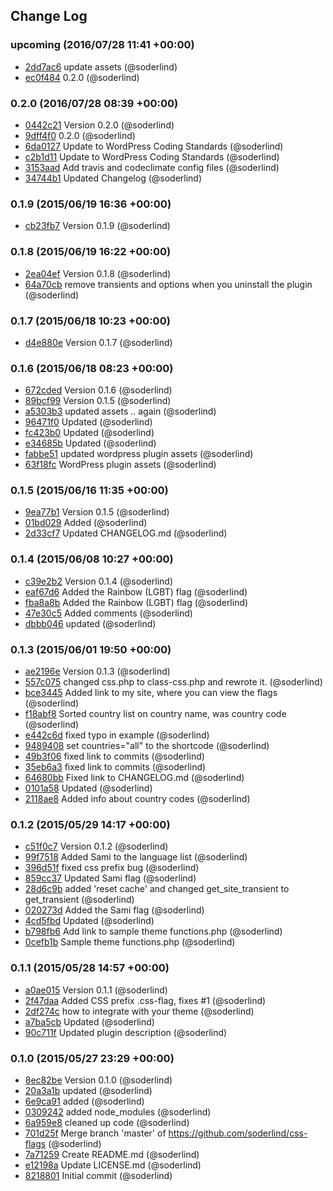 ## Change Log

### upcoming (2016/07/28 11:41 +00:00)
- [2dd7ac6](https://github.com/soderlind/css-flags/commit/2dd7ac6968d773e242b1d1c5aabbb2588dac64e8) update assets (@soderlind)
- [ec0f484](https://github.com/soderlind/css-flags/commit/ec0f484513ccb181bc5a019b5e137822f50d9b69) 0.2.0 (@soderlind)

### 0.2.0 (2016/07/28 08:39 +00:00)
- [0442c21](https://github.com/soderlind/css-flags/commit/0442c21a5419c74ef64067a31cb2d690d73121b4) Version 0.2.0 (@soderlind)
- [9dff4f0](https://github.com/soderlind/css-flags/commit/9dff4f09c5469e33204158b6830fd6ef3be401c1) 0.2.0 (@soderlind)
- [6da0127](https://github.com/soderlind/css-flags/commit/6da01273083bfc1604fb6a95d4d3db82ca3f82ac) Update to WordPress Coding Standards (@soderlind)
- [c2b1d11](https://github.com/soderlind/css-flags/commit/c2b1d11d406f1ee036caf5c0eeb0b94de9fc42ea) Update to WordPress Coding Standards (@soderlind)
- [3153aad](https://github.com/soderlind/css-flags/commit/3153aad97bac29fa6cf582092ff4ef68e77e4998) Add travis and codeclimate config files (@soderlind)
- [34744b1](https://github.com/soderlind/css-flags/commit/34744b1cb777cac4ff6621309056c710335c7f5b) Updated Changelog (@soderlind)

### 0.1.9 (2015/06/19 16:36 +00:00)
- [cb23fb7](https://github.com/soderlind/css-flags/commit/cb23fb75ebbfe077ca4ecf057ebd1c0fca27824b) Version 0.1.9 (@soderlind)

### 0.1.8 (2015/06/19 16:22 +00:00)
- [2ea04ef](https://github.com/soderlind/css-flags/commit/2ea04ef7431df4fac30dde6d6a309c823cf4d788) Version 0.1.8 (@soderlind)
- [64a70cb](https://github.com/soderlind/css-flags/commit/64a70cb6a0dd636e86679fe5a5ba5ae32624277f) remove transients and options when you uninstall the plugin (@soderlind)

### 0.1.7 (2015/06/18 10:23 +00:00)
- [d4e880e](https://github.com/soderlind/css-flags/commit/d4e880efd0e24896b12cc929474853861f0e7a4b) Version 0.1.7 (@soderlind)

### 0.1.6 (2015/06/18 08:23 +00:00)
- [672cded](https://github.com/soderlind/css-flags/commit/672cded8e6427c59cac67ef1f450fc10ba49177f) Version 0.1.6 (@soderlind)
- [89bcf99](https://github.com/soderlind/css-flags/commit/89bcf99646a2a838cd0338524e424b0500530c04) Version 0.1.5 (@soderlind)
- [a5303b3](https://github.com/soderlind/css-flags/commit/a5303b33a011493587f1e68eb856736e99bc1ecc) updated assets .. again (@soderlind)
- [96471f0](https://github.com/soderlind/css-flags/commit/96471f01ef15b07a99fca9a8d51e3071e97a8f06) Updated (@soderlind)
- [fc423b0](https://github.com/soderlind/css-flags/commit/fc423b03a3b9114bcd62fb6fe8a7ee017eecebd4) Updated (@soderlind)
- [e34685b](https://github.com/soderlind/css-flags/commit/e34685b74c959712c09c20d3e3c3accd7d43aac7) Updated (@soderlind)
- [fabbe51](https://github.com/soderlind/css-flags/commit/fabbe51a3ba0d0f5976dac5aa3d12781a6ff4708) updated wordpress plugin assets (@soderlind)
- [63f18fc](https://github.com/soderlind/css-flags/commit/63f18fcb58f53a3510ff62ad47d897aace188f34) WordPress plugin assets (@soderlind)

### 0.1.5 (2015/06/16 11:35 +00:00)
- [9ea77b1](https://github.com/soderlind/css-flags/commit/9ea77b1f80c2ac4f0caffe5fb2abc1e064965105) Version 0.1.5 (@soderlind)
- [01bd029](https://github.com/soderlind/css-flags/commit/01bd029461a081425603969bdd0f22b6dc733ca3) Added (@soderlind)
- [2d33cf7](https://github.com/soderlind/css-flags/commit/2d33cf78941306a1576829c62ddfe5817e854724) Updated CHANGELOG.md (@soderlind)

### 0.1.4 (2015/06/08 10:27 +00:00)
- [c39e2b2](https://github.com/soderlind/css-flags/commit/c39e2b2b6bab19c62b2e88138eb3fd50935f914e) Version 0.1.4 (@soderlind)
- [eaf67d6](https://github.com/soderlind/css-flags/commit/eaf67d64b01b4d7f85465dade3113bdb635ad9ea) Added the Rainbow (LGBT) flag (@soderlind)
- [fba8a8b](https://github.com/soderlind/css-flags/commit/fba8a8b4db7556b9f240a79bc0f85ece55d98b07) Added the Rainbow (LGBT) flag (@soderlind)
- [47e30c5](https://github.com/soderlind/css-flags/commit/47e30c5be37807a786ceb1f836743f41ac6f0037) Added comments (@soderlind)
- [dbbb046](https://github.com/soderlind/css-flags/commit/dbbb0463d63b8f21df69b5bd192af8e0683c94f7) updated (@soderlind)

### 0.1.3 (2015/06/01 19:50 +00:00)
- [ae2196e](https://github.com/soderlind/css-flags/commit/ae2196ed716a0265ca62fc3775ba1b1f06f76ef6) Version 0.1.3 (@soderlind)
- [557c075](https://github.com/soderlind/css-flags/commit/557c0755197172ac99dab8d7780e3a9569f684ed) changed css.php to class-css.php and rewrote it. (@soderlind)
- [bce3445](https://github.com/soderlind/css-flags/commit/bce344557029d4922b1f50e93bb0632b46f07398) Added link to my site, where you can view the flags (@soderlind)
- [f18abf8](https://github.com/soderlind/css-flags/commit/f18abf8f54139c2ab3e0ea931f60c8be54f99e05) Sorted country list on country name, was country code (@soderlind)
- [e442c6d](https://github.com/soderlind/css-flags/commit/e442c6dd4cfba3b11c4c772ec0646b32939a9541) fixed typo in example (@soderlind)
- [9489408](https://github.com/soderlind/css-flags/commit/948940801189e54d2fa0deb74f305923be0b9a07) set countries="all" to the shortcode (@soderlind)
- [49b3f06](https://github.com/soderlind/css-flags/commit/49b3f06ca470177a28536d0041a6e6cf6ab0b8ab) fixed link to commits (@soderlind)
- [35eb6a3](https://github.com/soderlind/css-flags/commit/35eb6a30c6690223a0960211c49e43d247c0988d) fixed link to commits (@soderlind)
- [64680bb](https://github.com/soderlind/css-flags/commit/64680bb66284017dcd7d9884a9030b6a4b90ec37) Fixed link to CHANGELOG.md (@soderlind)
- [0101a58](https://github.com/soderlind/css-flags/commit/0101a588064aa8aa89e07cb83ecfea6c5ffef6a9) Updated (@soderlind)
- [2118ae8](https://github.com/soderlind/css-flags/commit/2118ae8d3f59ae98abc0aaac5142e6ec5a88215a) Added info about country codes (@soderlind)

### 0.1.2 (2015/05/29 14:17 +00:00)
- [c51f0c7](https://github.com/soderlind/css-flags/commit/c51f0c77790bf9040a4847a57d8d3a34f232b032) Version 0.1.2 (@soderlind)
- [99f7518](https://github.com/soderlind/css-flags/commit/99f7518011335dc623b3456be03b886b2c9b2a67) Added Sami to the language list (@soderlind)
- [396d51f](https://github.com/soderlind/css-flags/commit/396d51f43fc33ff3e4c6e5e093e4e4548105620e) fixed css prefix bug (@soderlind)
- [859cc37](https://github.com/soderlind/css-flags/commit/859cc3792d94ed2aa64c9237d6232824fa748680) Updated Sami flag (@soderlind)
- [28d6c9b](https://github.com/soderlind/css-flags/commit/28d6c9bac6c3ff70d738775d9f7d7d9dab6388f6) added 'reset cache' and changed get_site_transient to get_transient (@soderlind)
- [020273d](https://github.com/soderlind/css-flags/commit/020273d5fcb68644d03403615be3c0bee2f69a0c) Added the Sami flag (@soderlind)
- [4cd5fbd](https://github.com/soderlind/css-flags/commit/4cd5fbdd20a1130ee767f1a4fc56ec7a87145128) Updated (@soderlind)
- [b798fb6](https://github.com/soderlind/css-flags/commit/b798fb69a48440dc2f299c50cfb8a0c8409365cf) Add link to sample theme functions.php (@soderlind)
- [0cefb1b](https://github.com/soderlind/css-flags/commit/0cefb1b860582c2221a7ebfb9f05d11d1dc00230) Sample theme functions.php (@soderlind)

### 0.1.1 (2015/05/28 14:57 +00:00)
- [a0ae015](https://github.com/soderlind/css-flags/commit/a0ae015ff485c3e037488b22fc29f030e6b0e2af) Version 0.1.1 (@soderlind)
- [2f47daa](https://github.com/soderlind/css-flags/commit/2f47daa57699e1e1274832ddb5e680b3770eaae4) Added CSS prefix .css-flag, fixes #1 (@soderlind)
- [2df274c](https://github.com/soderlind/css-flags/commit/2df274c12ac7ae53aec05ea9479e27605acc9666) how to integrate with your theme (@soderlind)
- [a7ba5cb](https://github.com/soderlind/css-flags/commit/a7ba5cbf0813ed9841426581badf0af084cd472a) Updated (@soderlind)
- [90c711f](https://github.com/soderlind/css-flags/commit/90c711f67610e0421ce2fddebfbe0bfa5ea23a88) Updated plugin description (@soderlind)

### 0.1.0 (2015/05/27 23:29 +00:00)
- [8ec82be](https://github.com/soderlind/css-flags/commit/8ec82becc328466a6da5cd8fbae7809b331ad8c1) Version 0.1.0 (@soderlind)
- [20a3a1b](https://github.com/soderlind/css-flags/commit/20a3a1b17f3e2154944d6620efb8864a3e43112e) updated (@soderlind)
- [6e9ca91](https://github.com/soderlind/css-flags/commit/6e9ca91f6f11fa439c00c6715189013d6511da6a) added (@soderlind)
- [0309242](https://github.com/soderlind/css-flags/commit/03092426a0603db5c59953ec0e1f0e532ff58852) added node_modules (@soderlind)
- [6a959e8](https://github.com/soderlind/css-flags/commit/6a959e859fabe884e67c6681f02425472961957e) cleaned up code (@soderlind)
- [701d25f](https://github.com/soderlind/css-flags/commit/701d25fc5d9adf0b5063ca30829d4bac05a5a540) Merge branch 'master' of https://github.com/soderlind/css-flags (@soderlind)
- [7a71259](https://github.com/soderlind/css-flags/commit/7a71259bf2fc329e99d7e6ad9979046b3ae58f44) Create README.md (@soderlind)
- [e12198a](https://github.com/soderlind/css-flags/commit/e12198ac18b6f30c8638b0c1217c24721a0abc23) Update LICENSE.md (@soderlind)
- [8218801](https://github.com/soderlind/css-flags/commit/82188017cb6a04ecc9fa043b4d4a4746b7dea617) Initial commit (@soderlind)